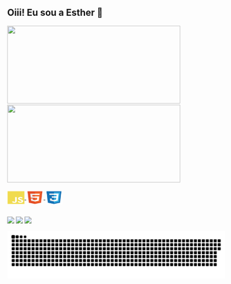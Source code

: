<!-- # Olá, eu sou a Esther 👋

> Estudante de Análise e Desenvolvimento de Sistemas
## Atualmente estou estudando
<img src="https://img.shields.io/badge/HTML5-E34F26?style=for-the-badge&logo=html5&logoColor=white"> <img src="https://img.shields.io/badge/CSS3-1572B6?style=for-the-badge&logo=css3&logoColor=white"> <img src="https://img.shields.io/badge/JavaScript-F7DF1E?style=for-the-badge&logo=javascript&logoColor=black">
-->

<!--
**Esther-Cardoso/Esther-Cardoso** is a ✨ _special_ ✨ repository because its `README.md` (this file) appears on your GitHub profile.
-->


## Oiii! Eu sou a Esther 👋
 <div>
  <a href="https://github.com/Esther-Cardoso">
  <img height="180em" width="400px" src="https://github-readme-stats.vercel.app/api?username=Esther-Cardoso&show_icons=true&theme=dracula&include_all_commits=true&count_private=true"/>
  <img height="180em" width="400px" src="https://github-readme-stats.vercel.app/api/top-langs/?username=Esther-Cardoso&layout=compact&langs_count=7&theme=dracula"/>
</div>
<div style="display: inline_block"><br>
  <img align="center" alt="Esther-Js" height="30" width="40" src="https://raw.githubusercontent.com/devicons/devicon/master/icons/javascript/javascript-plain.svg">
  <img align="center" alt="Esther-HTML" height="30" width="40" src="https://raw.githubusercontent.com/devicons/devicon/master/icons/html5/html5-original.svg">
  <img align="center" alt="Esther-CSS" height="30" width="40" src="https://raw.githubusercontent.com/devicons/devicon/master/icons/css3/css3-original.svg">
</div>
  
  ##
 
<div> 
  <a href="https://www.instagram.com/_esther_cardoso/" target="_blank"><img src="https://img.shields.io/badge/-Instagram-%23E4405F?style=for-the-badge&logo=instagram&logoColor=white" target="_blank"></a> 
  <a href = "mailto:esthercardosofernandes@gmail.com"><img src="https://img.shields.io/badge/-Gmail-%23333?style=for-the-badge&logo=gmail&logoColor=white" target="_blank"></a>
  <a href="https://www.linkedin.com/in/esther-cardoso/" target="_blank"><img src="https://img.shields.io/badge/-LinkedIn-%230077B5?style=for-the-badge&logo=linkedin&logoColor=white" target="_blank"></a> 
 
 ![Snake animation](https://github.com/Esther-Cardoso/Esther-Cardoso/blob/output/github-contribution-grid-snake.svg)
 
</div>
